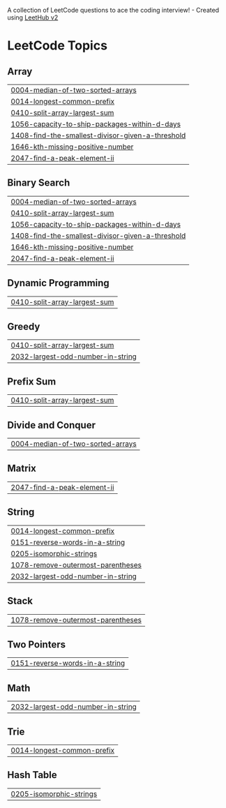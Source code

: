 A collection of LeetCode questions to ace the coding interview! - Created using [LeetHub v2](https://github.com/arunbhardwaj/LeetHub-2.0)
<!---LeetCode Topics Start-->
# LeetCode Topics
## Array
|  |
| ------- |
| [0004-median-of-two-sorted-arrays](https://github.com/GaganDC/leetcode-solutions/tree/master/0004-median-of-two-sorted-arrays) |
| [0014-longest-common-prefix](https://github.com/GaganDC/leetcode-solutions/tree/master/0014-longest-common-prefix) |
| [0410-split-array-largest-sum](https://github.com/GaganDC/leetcode-solutions/tree/master/0410-split-array-largest-sum) |
| [1056-capacity-to-ship-packages-within-d-days](https://github.com/GaganDC/leetcode-solutions/tree/master/1056-capacity-to-ship-packages-within-d-days) |
| [1408-find-the-smallest-divisor-given-a-threshold](https://github.com/GaganDC/leetcode-solutions/tree/master/1408-find-the-smallest-divisor-given-a-threshold) |
| [1646-kth-missing-positive-number](https://github.com/GaganDC/leetcode-solutions/tree/master/1646-kth-missing-positive-number) |
| [2047-find-a-peak-element-ii](https://github.com/GaganDC/leetcode-solutions/tree/master/2047-find-a-peak-element-ii) |
## Binary Search
|  |
| ------- |
| [0004-median-of-two-sorted-arrays](https://github.com/GaganDC/leetcode-solutions/tree/master/0004-median-of-two-sorted-arrays) |
| [0410-split-array-largest-sum](https://github.com/GaganDC/leetcode-solutions/tree/master/0410-split-array-largest-sum) |
| [1056-capacity-to-ship-packages-within-d-days](https://github.com/GaganDC/leetcode-solutions/tree/master/1056-capacity-to-ship-packages-within-d-days) |
| [1408-find-the-smallest-divisor-given-a-threshold](https://github.com/GaganDC/leetcode-solutions/tree/master/1408-find-the-smallest-divisor-given-a-threshold) |
| [1646-kth-missing-positive-number](https://github.com/GaganDC/leetcode-solutions/tree/master/1646-kth-missing-positive-number) |
| [2047-find-a-peak-element-ii](https://github.com/GaganDC/leetcode-solutions/tree/master/2047-find-a-peak-element-ii) |
## Dynamic Programming
|  |
| ------- |
| [0410-split-array-largest-sum](https://github.com/GaganDC/leetcode-solutions/tree/master/0410-split-array-largest-sum) |
## Greedy
|  |
| ------- |
| [0410-split-array-largest-sum](https://github.com/GaganDC/leetcode-solutions/tree/master/0410-split-array-largest-sum) |
| [2032-largest-odd-number-in-string](https://github.com/GaganDC/leetcode-solutions/tree/master/2032-largest-odd-number-in-string) |
## Prefix Sum
|  |
| ------- |
| [0410-split-array-largest-sum](https://github.com/GaganDC/leetcode-solutions/tree/master/0410-split-array-largest-sum) |
## Divide and Conquer
|  |
| ------- |
| [0004-median-of-two-sorted-arrays](https://github.com/GaganDC/leetcode-solutions/tree/master/0004-median-of-two-sorted-arrays) |
## Matrix
|  |
| ------- |
| [2047-find-a-peak-element-ii](https://github.com/GaganDC/leetcode-solutions/tree/master/2047-find-a-peak-element-ii) |
## String
|  |
| ------- |
| [0014-longest-common-prefix](https://github.com/GaganDC/leetcode-solutions/tree/master/0014-longest-common-prefix) |
| [0151-reverse-words-in-a-string](https://github.com/GaganDC/leetcode-solutions/tree/master/0151-reverse-words-in-a-string) |
| [0205-isomorphic-strings](https://github.com/GaganDC/leetcode-solutions/tree/master/0205-isomorphic-strings) |
| [1078-remove-outermost-parentheses](https://github.com/GaganDC/leetcode-solutions/tree/master/1078-remove-outermost-parentheses) |
| [2032-largest-odd-number-in-string](https://github.com/GaganDC/leetcode-solutions/tree/master/2032-largest-odd-number-in-string) |
## Stack
|  |
| ------- |
| [1078-remove-outermost-parentheses](https://github.com/GaganDC/leetcode-solutions/tree/master/1078-remove-outermost-parentheses) |
## Two Pointers
|  |
| ------- |
| [0151-reverse-words-in-a-string](https://github.com/GaganDC/leetcode-solutions/tree/master/0151-reverse-words-in-a-string) |
## Math
|  |
| ------- |
| [2032-largest-odd-number-in-string](https://github.com/GaganDC/leetcode-solutions/tree/master/2032-largest-odd-number-in-string) |
## Trie
|  |
| ------- |
| [0014-longest-common-prefix](https://github.com/GaganDC/leetcode-solutions/tree/master/0014-longest-common-prefix) |
## Hash Table
|  |
| ------- |
| [0205-isomorphic-strings](https://github.com/GaganDC/leetcode-solutions/tree/master/0205-isomorphic-strings) |
<!---LeetCode Topics End-->